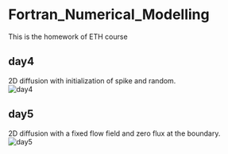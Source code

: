 # Fortran_Numerical_Modelling
This is the homework of ETH course

## day4 ##
2D diffusion with initialization of spike and random. \
![day4](https://latex.codecogs.com/svg.latex?\frac{\partial%20T}{\partial%20t}=\frac{\partial^2%20T}{\partial%20x^2}%20+%20\frac{\partial^2%20T}{\partial%20y^2}) 

## day5 ##
2D diffusion with a fixed flow field and zero flux at the boundary. \
![day5](https://latex.codecogs.com/svg.latex?\frac{\partial%20T}{\partial%20t}=-v_x\frac{\partial%20T}{\partial%20x}%20-%20v_y\frac{\partial%20T}{\partial%20y}%20+%20\frac{\partial^2%20T}{\partial%20x^2}%20+%20\frac{\partial^2%20T}{\partial%20y^2})


